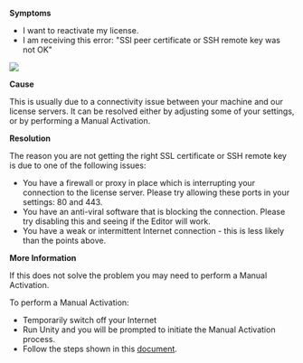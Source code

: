 

**Symptoms**


- I want to reactivate my license.
- I am receiving this error: "SSl peer certificate or SSH remote key was not OK"



![](/hc/en-us/article_attachments/201518696/Screen_Shot_2015-10-01_at_10.06.35.png)



**Cause**



This is usually due to a connectivity issue between your machine and our license servers. It can be resolved either by adjusting some of your settings, or by performing a Manual Activation.



**Resolution**



The reason you are not getting the right SSL certificate or SSH remote key is due to one of the following issues:


- You have a firewall or proxy in place which is interrupting your connection to the license server. Please try allowing these ports in your settings: 80 and 443.
- You have an anti-viral software that is blocking the connection. Please try disabling this and seeing if the Editor will work.
- You have a weak or intermittent Internet connection - this is less likely than the points above.



**More Information**



If this does not solve the problem you may need to perform a Manual Activation.



To perform a Manual Activation:


- Temporarily switch off your Internet
- Run Unity and you will be prompted to initiate the Manual Activation process.
- Follow the steps shown in this [document](http://docs.unity3d.com/Manual/ManualActivationGuide.html).





